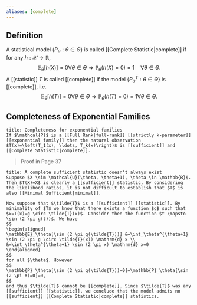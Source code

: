 ```yaml
---
aliases: [complete]
---
```

## Definition
A statistical model $\left\{P_\theta: \theta \in \Theta\right\}$ is called [[Complete Statistic|complete]] if for any $h: \mathcal{X} \rightarrow \mathbb{R}$,
$$
\mathbb{E}_\theta[h(X)]=0 \forall \theta \in \Theta \Longrightarrow \mathbb{P}_\theta(h(X)=0)=1 \quad \forall \theta \in \Theta .
$$
A [[statistic]] $T$ is called [[complete]] if the model $\left\{P_\theta^T: \theta \in \Theta\right\}$ is [[complete]], i.e.
$$
\mathbb{E}_\theta[h(T)]=0 \forall \theta \in \Theta \Longrightarrow \mathbb{P}_\theta(h(T)=0)=1 \forall \theta \in \Theta .
$$

## Completeness of Exponential Families
```ad-theorem
title: Completeness for exponential families
If $\mathcal{P}$ is a [[Full Rank|full-rank]] [[strictly k-parameter]] [[exponential family]] then the natural observation $T(x)=\left(T_1(x), \ldots, T_k(x)\right)$ is [[sufficient]] and [[Complete Statistic|complete]].
```
>Proof in Page 37

```ad-warning
title: A complete sufficient statistic doesn't always exist
Suppose $X \sim \mathcal{U}(\theta, \theta+1), \theta \in \mathbb{R}$. Then $T(X)=X$ is clearly a [[sufficient]] statistic. By considering the likelihood ratios, it is not difficult to establish that $T$ is also [[Minimal Sufficient|minimal]].

Now suppose that $\tilde{T}$ is a [[sufficient]] [[statistic]]. By minimality of $T$ we know that there exists a function $g$ such that $x=T(x)=g \circ \tilde{T}(x)$. Consider then the function $t \mapsto \sin (2 \pi g(t))$. We have
$$
\begin{aligned}
\mathbb{E}_\theta[\sin (2 \pi g(\tilde{T}))] &=\int_\theta^{\theta+1} \sin (2 \pi g \circ \tilde{T}(x)) \mathrm{d} x \\
&=\int_\theta^{\theta+1} \sin (2 \pi x) \mathrm{d} x=0
\end{aligned}
$$
for all $\theta$. However
$$
\mathbb{P}_\theta[\sin (2 \pi g(\tilde{T}))=0]=\mathbb{P}_\theta[\sin (2 \pi X)=0]=0,
$$
and thus $\tilde{T}$ cannot be [[complete]]. Since $\tilde{T}$ was any [[sufficient]] [[statistic]], we conclude that the model admits no [[sufficient]] [[Complete Statistic|complete]] statistics.
```

